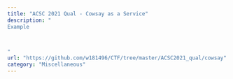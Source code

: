 ```yaml
---
title: "ACSC 2021 Qual - Cowsay as a Service"
description: "
Example



"
url: "https://github.com/w181496/CTF/tree/master/ACSC2021_qual/cowsay"
category: "Miscellaneous"
---
```

